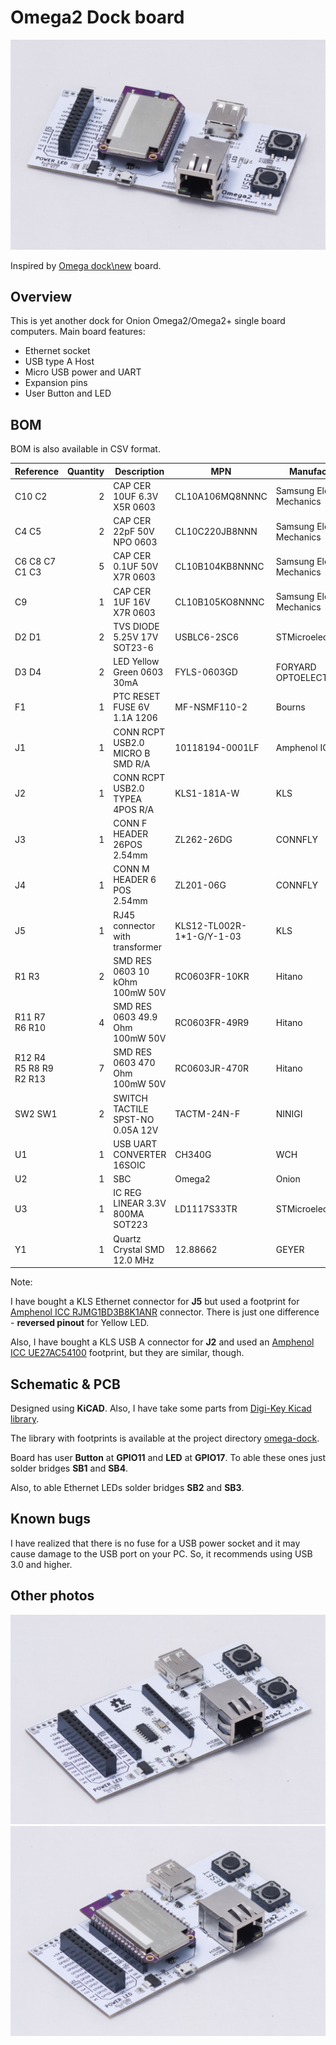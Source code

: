 # Omega2 Dock board

![Omega board photo 1](img/board_1.jpg)

Inspired by [Omega dock\new](https://github.com/5N44P/omega-dock-new) board.

## Overview

This is yet another dock for Onion Omega2/Omega2+ single board computers. 
Main board features:

* Ethernet socket
* USB type A Host
* Micro USB power and UART
* Expansion pins
* User Button and LED

## BOM

BOM is also available in CSV format.

| Reference | Quantity | Description | MPN | Manufacturer | Datasheet |
|-----------|---------:|-------------|-----|--------------|-----------|
| C10 C2  | 2 | CAP CER 10UF 6.3V X5R 0603 | CL10A106MQ8NNNC | Samsung Electro-Mechanics | [link](http://www.samsungsem.com/kr/support/product-search/mlcc/__icsFiles/afieldfile/2018/06/20/CL10A106MQ8NNNC.pdf) |
| C4 C5  | 2 | CAP CER 22pF 50V NPO 0603 | CL10C220JB8NNN | Samsung Electro-Mechanics | [link](www.samsungsem.com/global/front/downloadcms.do?path=%2F%2Fglobal%2F%2Fsupport%2F%2Fproduct-search%2F%2Fmlcc%2F%2F__icsFiles%2F%2Fafieldfile%2F%2F2016%2F%2F08%2F%2F18&fileName=S_CL10C220JB8NNNL.pdf) |
| C6 C8 C7 C1 C3  | 5 | CAP CER 0.1UF 50V X7R 0603 | CL10B104KB8NNNC | Samsung Electro-Mechanics | [link](http://www.samsungsem.com/kr/support/product-search/mlcc/__icsFiles/afieldfile/2018/07/24/CL10B104KB8NNNC.pdf) |
| C9  | 1 | CAP CER 1UF 16V X7R 0603 | CL10B105KO8NNNC | Samsung Electro-Mechanics | [link](http://www.samsungsem.com/kr/support/product-search/mlcc/__icsFiles/afieldfile/2019/06/18/CL10B105KO8NNNC-19.pdf) |
| D2 D1  | 2 | TVS DIODE 5.25V 17V SOT23-6 | USBLC6-2SC6 | STMicroelectronics | [link](http://www.st.com/content/ccc/resource/technical/document/datasheet/06/1d/48/9c/6c/20/4a/b2/CD00050750.pdf/files/CD00050750.pdf/jcr:content/translations/en.CD00050750.pdf) |
| D3 D4  | 2 | LED Yellow Green 0603 30mA | FYLS-0603GD | FORYARD OPTOELECTRONICS | [link](http://www.foryard-led.ru/pdf/fyls-0603gd.pdf) |
| F1  | 1 | PTC RESET FUSE 6V 1.1A 1206 | MF-NSMF110-2 | Bourns | [link](https://www.bourns.com/docs/Product-Datasheets/mfnsmf.pdf) |
| J1  | 1 | CONN RCPT USB2.0 MICRO B SMD R/A | 10118194-0001LF | Amphenol ICC (FCI) | [link](http://www.amphenol-icc.com/media/wysiwyg/files/drawing/10118194.pdf) |
| J2  | 1 | CONN RCPT USB2.0 TYPEA 4POS R/A | KLS1-181A-W | KLS | [link](http://www.klsele.com/admin/product_upload/20190917081512KLS1-1811%20A%20Female%20Dip%2090%20USB%20Connector%202.jpg.pdf) |
| J3  | 1 | CONN F HEADER 26POS 2.54mm | ZL262-26DG | CONNFLY | [link](http://www.kosmodrom.com.ua/pdf/zl262-dg.pdf) |
| J4  | 1 | CONN M HEADER 6 POS 2.54mm | ZL201-06G | CONNFLY | [link](http://www.kosmodrom.com.ua/pdf/zl201.pdf) |
| J5  | 1 | RJ45 connector with transformer | KLS12-TL002R-1*1-G/Y-1-03 | KLS | [link](http://www.klsele.com/admin/product_upload/20170620132005KLS12-TL002-1X1.pdf) |
| R1 R3  | 2 | SMD RES 0603 10 kOhm 100mW 50V | RC0603FR-10KR | Hitano | [link](https://www.rcscomponents.kiev.ua/datasheets/komechip-eesistor-datasheet.pdf) |
| R11 R7 R6 R10  | 4 | SMD RES 0603 49.9 Ohm 100mW 50V | RC0603FR-49R9 | Hitano | [link](https://www.rcscomponents.kiev.ua/datasheets/rc_series_hitano-datasheet.pdf) |
| R12 R4 R5 R8 R9 R2 R13  | 7 | SMD RES 0603 470 Ohm 100mW 50V | RC0603JR-470R | Hitano | [link](https://www.rcscomponents.kiev.ua/datasheets/rc_series_hitano-datasheet.pdf) |
| SW2 SW1  | 2 | SWITCH TACTILE SPST-NO 0.05A 12V | TACTM-24N-F | NINIGI | [link](https://en.ninigi.com/product/tactm-24n-f/pdf) |
| U1  | 1 | USB UART CONVERTER 16SOIC | CH340G | WCH | [link](www.datasheet5.com/pdf-local-2195953) |
| U2  | 1 | SBC  | Omega2 | Onion | [link](https://docs.onion.io/omega2-docs/omega2p.html) |
| U3  | 1 | IC REG LINEAR 3.3V 800MA SOT223  | LD1117S33TR | STMicroelectronics | [link](https://www.st.com/content/ccc/resource/technical/document/datasheet/99/3b/7d/91/91/51/4b/be/CD00000544.pdf/files/CD00000544.pdf/jcr:content/translations/en.CD00000544.pdf) |
| Y1  | 1 | Quartz Crystal SMD 12.0 MHz | 12.88662 | GEYER | [link](https://www.geyer-electronic.com/fileadmin/user_upload/frequenz/quartz/KX-7/GEYER-KX-7.pdf) |


Note:

I have bought a KLS Ethernet connector for **J5** but used a footprint for [Amphenol ICC RJMG1BD3B8K1ANR](https://www.digikey.com/product-detail/en/amphenol-icc-commercial-products/RJMG1BD3B8K1ANR/RJMG1BD3B8K1ANR-ND/5359794) connector. There is just one difference - **reversed pinout** for Yellow LED. 

Also, I have bought a KLS USB A connector for **J2** and used an [Amphenol ICC UE27AC54100](https://www.digikey.com/product-detail/en/amphenol-icc-commercial-products/UE27AC54100/UE27AC54100-ND) footprint, but they are similar, though.


## Schematic & PCB

Designed using **KiCAD**. Also, I have take some parts from [Digi-Key Kicad library](https://www.digikey.com/en/resources/design-tools/kicad). 

The library with footprints is available at the project directory [omega-dock](./omega-dock).

Board has user **Button** at **GPIO11** and **LED** at **GPIO17**. To able these ones just solder bridges **SB1** and **SB4**.

Also, to able Ethernet LEDs solder bridges **SB2** and **SB3**.

## Known bugs

I have realized that there is no fuse for a USB power socket and it may cause damage to the USB port on your PC. So, it recommends using USB 3.0 and higher.


## Other photos

![Omega board photo 2](img/board_2.jpg)
![Omega board photo 3](img/board_3.jpg)
